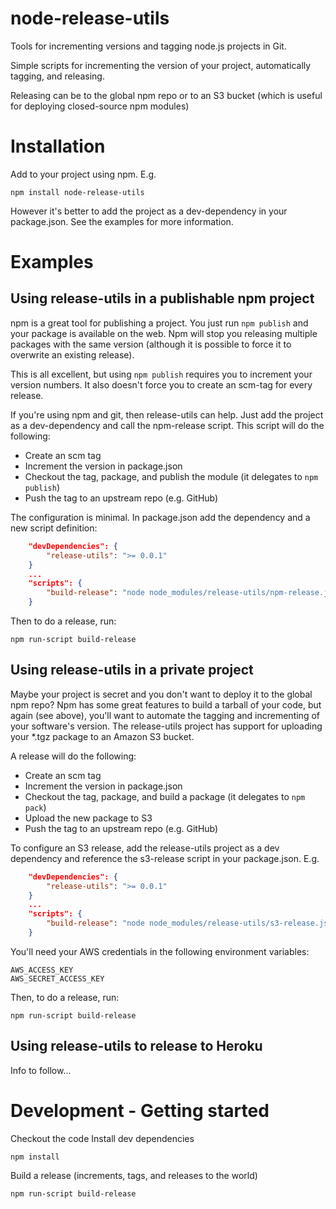 node-release-utils
==================

Tools for incrementing versions and tagging node.js projects in Git.

Simple scripts for incrementing the version of your project, automatically tagging, and releasing.

Releasing can be to the global npm repo or to an S3 bucket (which is useful for deploying closed-source npm modules)

Installation
============

Add to your project using npm. E.g.

    npm install node-release-utils
    
However it's better to add the project as a dev-dependency in your package.json. See the examples for more information.

Examples
========

Using release-utils in a publishable npm project
-------------------------------------------------

npm is a great tool for publishing a project. You just run ``npm publish`` and your 
package is available on the web. Npm will stop you releasing multiple packages with 
the same version (although it is possible to force it to overwrite an existing release).

This is all excellent, but using ``npm publish`` requires you to increment your version numbers. It
also doesn't force you to create an scm-tag for every release.

If you're using npm and git, then release-utils can help. Just add the project as a dev-dependency 
and call the npm-release script. This script will do the following:

* Create an scm tag
* Increment the version in package.json
* Checkout the tag, package, and publish the module (it delegates to ``npm publish``)
* Push the tag to an upstream repo (e.g. GitHub)

The configuration is minimal. In package.json add the dependency and a new script definition:

```json
    "devDependencies": {
        "release-utils": ">= 0.0.1"
    }
    ...
    "scripts": {
        "build-release": "node node_modules/release-utils/npm-release.js",
    }
```

Then to do a release, run:

    npm run-script build-release

Using release-utils in a private project
----------------------------------------

Maybe your project is secret and you don't want to deploy it to the global npm repo? Npm has some
great features to build a tarball of your code, but again (see above), you'll want to automate the tagging 
and incrementing of your software's version. The release-utils project has support for uploading 
your *.tgz package to an Amazon S3 bucket.

A release will do the following:

* Create an scm tag
* Increment the version in package.json
* Checkout the tag, package, and build a package (it delegates to ``npm pack``)
* Upload the new package to S3
* Push the tag to an upstream repo (e.g. GitHub)

To configure an S3 release, add the release-utils project as a dev dependency and reference the s3-release script
in your package.json. E.g.

```json
    "devDependencies": {
        "release-utils": ">= 0.0.1"
    }
    ...
    "scripts": {
        "build-release": "node node_modules/release-utils/s3-release.js MYBUCKET",
    }
```

You'll need your AWS credentials in the following environment variables:

    AWS_ACCESS_KEY
    AWS_SECRET_ACCESS_KEY

Then, to do a release, run:

    npm run-script build-release


Using release-utils to release to Heroku
----------------------------------------

Info to follow...


Development - Getting started
=============================

Checkout the code
Install dev dependencies

    npm install

Build a release (increments, tags, and releases to the world)

    npm run-script build-release
    
    

